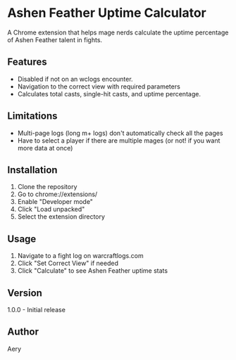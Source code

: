 # Ashen Feather Uptime Calculator

A Chrome extension that helps mage nerds calculate the uptime percentage of Ashen Feather talent in fights.

## Features

- Disabled if not on an wclogs encounter.
- Navigation to the correct view with required parameters
- Calculates total casts, single-hit casts, and uptime percentage.

## Limitations

- Multi-page logs (long m+ logs) don't automatically check all the pages
- Have to select a player if there are multiple mages (or not! if you want more data at once)

## Installation

1. Clone the repository
2. Go to chrome://extensions/
3. Enable "Developer mode"
4. Click "Load unpacked"
5. Select the extension directory

## Usage

1. Navigate to a fight log on warcraftlogs.com
2. Click "Set Correct View" if needed
3. Click "Calculate" to see Ashen Feather uptime stats

## Version

1.0.0 - Initial release

## Author

Aery
